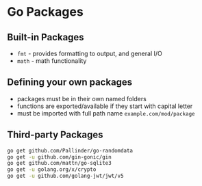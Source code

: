 # Go Packages

## Built-in Packages

- `fmt` - provides formatting to output, and general I/O
- `math` - math functionality

## Defining your own packages

- packages must be in their own named folders
- functions are exported/available if they start with capital letter
- must be imported with full path name `example.com/mod/package`

## Third-party Packages

```bash
go get github.com/Pallinder/go-randomdata
go get -u github.com/gin-gonic/gin
go get github.com/mattn/go-sqlite3
go get -u golang.org/x/crypto
go get -u github.com/golang-jwt/jwt/v5
```
